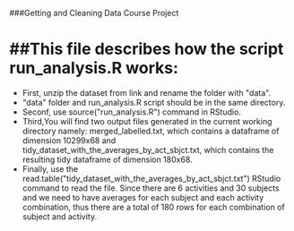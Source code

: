 ###Getting and Cleaning Data Course Project

##This file describes how the script run_analysis.R works:
============================
*	First, unzip the dataset from link and rename the folder with "data".
*	"data" folder and run_analysis.R script should be in the same directory.
*	Seconf, use source("run_analysis.R") command in RStudio.
*	Third,You will find two output files generated in the current working directory namely: merged_labelled.txt, which contains a dataframe of dimension 10299x68 and tidy\_dataset\_with\_the\_averages\_by\_act\_sbjct.txt, which contains the resulting tidy dataframe of dimension 180x68.
*	Finally, use the read.table("tidy\_dataset\_with\_the\_averages\_by\_act\_sbjct.txt") RStudio command to read the file. Since there are 6 activities and 30 subjects and we need to have averages for each subject and each activity combination, thus there are a total of 180 rows for each combination of subject and activity.
